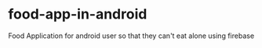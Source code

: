 # food-app-in-android
Food Application for android user so that they can't eat alone using firebase

